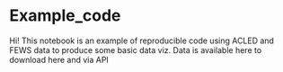 # Example_code
Hi! This notebook is an example of reproducible code using ACLED and FEWS data to produce some basic data viz.
Data is available here to download here and via API 
